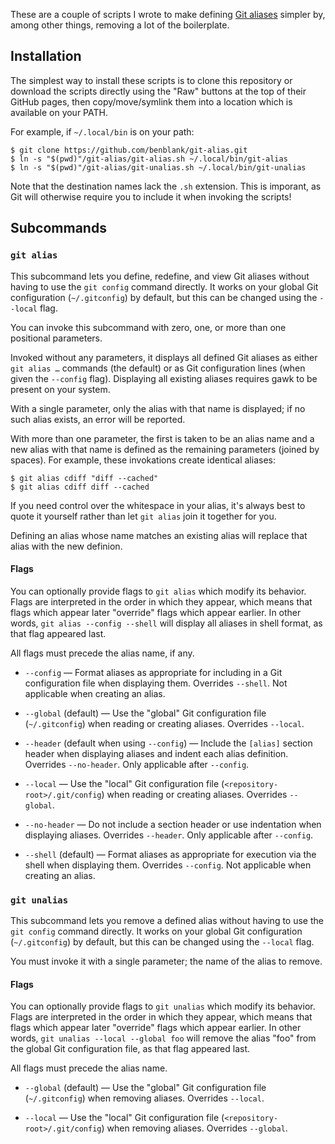 These are a couple of scripts I wrote to make defining [Git
aliases][git-aliases] simpler by, among other things, removing a lot of the
boilerplate.

[git-aliases]: https://git-scm.com/book/en/v2/Git-Basics-Git-Aliases

## Installation

The simplest way to install these scripts is to clone this repository or
download the scripts directly using the "Raw" buttons at the top of their GitHub
pages, then copy/move/symlink them into a location which is available on your
PATH.

For example, if `~/.local/bin` is on your path:

```
$ git clone https://github.com/benblank/git-alias.git
$ ln -s "$(pwd)"/git-alias/git-alias.sh ~/.local/bin/git-alias
$ ln -s "$(pwd)"/git-alias/git-unalias.sh ~/.local/bin/git-unalias
```

Note that the destination names lack the `.sh` extension. This is imporant, as
Git will otherwise require you to include it when invoking the scripts!

## Subcommands

### `git alias`

This subcommand lets you define, redefine, and view Git aliases without having
to use the `git config` command directly. It works on your global Git
configuration (`~/.gitconfig`) by default, but this can be changed using the
`--local` flag.

You can invoke this subcommand with zero, one, or more than one positional
parameters.

Invoked without any parameters, it displays all defined Git aliases as either
`git alias …` commands (the default) or as Git configuration lines (when given
the `--config` flag). Displaying all existing aliases requires gawk to be
present on your system.

With a single parameter, only the alias with that name is displayed; if no such
alias exists, an error will be reported.

With more than one parameter, the first is taken to be an alias name and a new
alias with that name is defined as the remaining parameters (joined by spaces).
For example, these invokations create identical aliases:

```
$ git alias cdiff "diff --cached"
$ git alias cdiff diff --cached
```

If you need control over the whitespace in your alias, it's always best to quote
it yourself rather than let `git alias` join it together for you.

Defining an alias whose name matches an existing alias will replace that alias
with the new definion.

#### Flags

You can optionally provide flags to `git alias` which modify its behavior. Flags
are interpreted in the order in which they appear, which means that flags which
appear later "override" flags which appear earlier. In other words,
`git alias --config --shell` will display all aliases in shell format, as that
flag appeared last.

All flags must precede the alias name, if any.

- `--config` — Format aliases as appropriate for including in a Git
  configuration file when displaying them. Overrides `--shell`. Not applicable
  when creating an alias.

- `--global` (default) — Use the "global" Git configuration file
  (`~/.gitconfig`) when reading or creating aliases. Overrides `--local`.

- `--header` (default when using `--config`) — Include the `[alias]` section
  header when displaying aliases and indent each alias definition. Overrides
  `--no-header`. Only applicable after `--config`.

- `--local` — Use the "local" Git configuration file
  (`<repository-root>/.git/config`) when reading or creating aliases. Overrides
  `--global`.

- `--no-header` — Do not include a section header or use indentation when
  displaying aliases. Overrides `--header`. Only applicable after `--config`.

- `--shell` (default) — Format aliases as appropriate for execution via the
  shell when displaying them. Overrides `--config`. Not applicable when creating
  an alias.

### `git unalias`

This subcommand lets you remove a defined alias without having to use the
`git config` command directly. It works on your global Git configuration
(`~/.gitconfig`) by default, but this can be changed using the `--local` flag.

You must invoke it with a single parameter; the name of the alias to remove.

#### Flags

You can optionally provide flags to `git unalias` which modify its behavior.
Flags are interpreted in the order in which they appear, which means that flags
which appear later "override" flags which appear earlier. In other words,
`git unalias --local --global foo` will remove the alias "foo" from the global
Git configuration file, as that flag appeared last.

All flags must precede the alias name.

- `--global` (default) — Use the "global" Git configuration file
  (`~/.gitconfig`) when removing aliases. Overrides `--local`.

- `--local` — Use the "local" Git configuration file
  (`<repository-root>/.git/config`) when removing aliases. Overrides `--global`.

